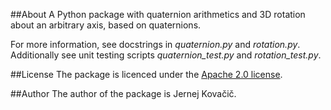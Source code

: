 ##About
A Python package with quaternion arithmetics and 3D rotation about an 
arbitrary axis, based on quaternions.

For more information, see docstrings in _quaternion.py_ and _rotation.py_.
Additionally see unit testing scripts _quaternion_test.py_ and
_rotation_test.py_.

##License
The package is licenced under the
[Apache 2.0 license](http://www.apache.org/licenses/LICENSE-2.0).

##Author
The author of the package is Jernej Kova&#x010d;i&#x010d;.
